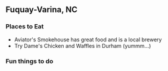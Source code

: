 ## Fuquay-Varina, NC

### Places to Eat

- Aviator's Smokehouse has great food and is a local brewery
- Try Dame's Chicken and Waffles in Durham (yummm...)

### Fun things to do
